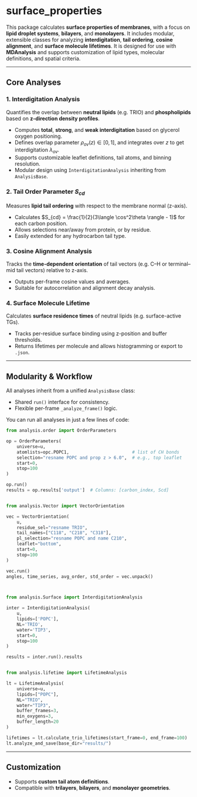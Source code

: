 # **surface\_properties**

This package calculates **surface properties of membranes**, with a focus on **lipid droplet systems**, **bilayers**, and **monolayers**. It includes modular, extensible classes for analyzing **interdigitation**, **tail ordering**, **cosine alignment**, and **surface molecule lifetimes**. It is designed for use with **MDAnalysis** and supports customization of lipid types, molecular definitions, and spatial criteria.

---
## **Core Analyses**

### **1. Interdigitation Analysis**

Quantifies the overlap between **neutral lipids** (e.g. TRIO) and **phospholipids** based on **z-direction density profiles**.

* Computes **total**, **strong**, and **weak interdigitation** based on glycerol oxygen positioning.
* Defines overlap parameter $\rho_{ov}(z) \in [0, 1]$, and integrates over $z$ to get interdigitation $\lambda_{ov}$.
* Supports customizable leaflet definitions, tail atoms, and binning resolution.
* Modular design using `InterdigitationAnalysis` inheriting from `AnalysisBase`.

### **2. Tail Order Parameter $S_{cd}$**

Measures **lipid tail ordering** with respect to the membrane normal (z-axis).

* Calculates $S_{cd} = \frac{1}{2}(3\langle \cos^2\theta \rangle - 1)$ for each carbon position.
* Allows selections near/away from protein, or by residue.
* Easily extended for any hydrocarbon tail type.

### **3. Cosine Alignment Analysis**

Tracks the **time-dependent orientation** of tail vectors (e.g. C–H or terminal–mid tail vectors) relative to z-axis.

* Outputs per-frame cosine values and averages.
* Suitable for autocorrelation and alignment decay analysis.

### **4. Surface Molecule Lifetime**

Calculates **surface residence times** of neutral lipids (e.g. surface-active TGs).

* Tracks per-residue surface binding using z-position and buffer thresholds.
* Returns lifetimes per molecule and allows histogramming or export to `.json`.

---

## **Modularity & Workflow**

All analyses inherit from a unified `AnalysisBase` class:

* Shared `run()` interface for consistency.
* Flexible per-frame `_analyze_frame()` logic.

You can run all analyses in just a few lines of code:

```python
from analysis.order import OrderParameters

op = OrderParameters(
    universe=u,
    atomlists=opc.POPC1,                        # list of CH bonds
    selection="resname POPC and prop z > 6.0",  # e.g., top leaflet
    start=0,
    stop=100
)

op.run()
results = op.results['output']  # Columns: [carbon_index, Scd]


from analysis.Vector import VectorOrientation

vec = VectorOrientation(
    u,
    residue_sel="resname TRIO",
    tail_names=["C118", "C218", "C318"],
    pl_selection="resname POPC and name C210",
    leaflet="bottom",
    start=0,
    stop=100
)

vec.run()
angles, time_series, avg_order, std_order = vec.unpack()



from analysis.Surface import InterdigitationAnalysis

inter = InterdigitationAnalysis(
    u,
    lipids=['POPC'],
    NL='TRIO',
    water='TIP3',
    start=0,
    stop=100
)

results = inter.run().results


from analysis.lifetime import LifetimeAnalysis

lt = LifetimeAnalysis(
    universe=u,
    lipids=["POPC"],
    NL="TRIO",
    water="TIP3",
    buffer_frames=3,
    min_oxygens=3,
    buffer_length=20
)

lifetimes = lt.calculate_trio_lifetimes(start_frame=0, end_frame=100)
lt.analyze_and_save(base_dir="results/")

```

---

## **Customization**

* Supports **custom tail atom definitions**.
* Compatible with **trilayers**, **bilayers**, and **monolayer geometries**.

